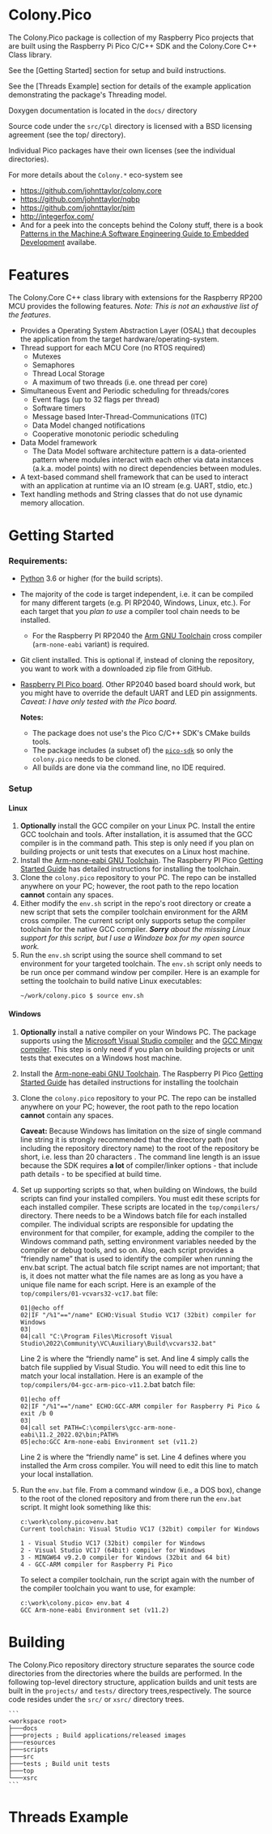 ﻿# Colony.Pico

The Colony.Pico package is collection of my Raspberry Pico projects that are built using the Raspberry Pi Pico C/C++ SDK and the Colony.Core C++ Class library.

See the [Getting Started] section for setup and build instructions.

See the [Threads Example] section for details of the example application demonstrating the package's Threading model.

Doxygen documentation is located in the `docs/` directory 

Source code under the `src/Cpl` directory is licensed with a BSD licensing agreement (see the top/ directory).

Individual Pico packages have their own licenses (see the individual directories).


For more details about the `Colony.*` eco-system see 
  * https://github.com/johnttaylor/colony.core
  * https://github.com/johnttaylor/nqbp
  * https://github.com/johnttaylor/pim
  * http://integerfox.com/
  * And for a peek into the concepts behind the Colony stuff, there is a book [Patterns in the Machine:A Software Engineering Guide to Embedded Development](https://www.amazon.com/Patterns-Machine-Software-Engineering-Development-dp-1484264398/dp/1484264398/ref=mt_other?_encoding=UTF8&me=&qid=) availabe.

# Features
The Colony.Core C++ class library with extensions for the Raspberry RP200 MCU provides the following features. _Note: This is not an exhaustive list of the features_.
* Provides a Operating System Abstraction Layer (OSAL) that decouples the application from the target hardware/operating-system.
* Thread support for each MCU Core (no RTOS required)
  * Mutexes
  * Semaphores
  * Thread Local Storage
  * A maximum of two threads (i.e. one thread per core)
* Simultaneous Event and Periodic scheduling for threads/cores
  * Event flags (up to 32 flags per thread)
  * Software timers
  * Message based Inter-Thread-Communications (ITC)
  * Data Model changed notifications 
  * Cooperative monotonic periodic scheduling
* Data Model framework
  * The Data Model software architecture pattern is a data-oriented pattern where
modules interact with each other via data instances (a.k.a. model points) with
no direct dependencies between modules.
* A text-based command shell framework that can be used to interact with an application at runtime via an IO stream (e.g. UART, stdio, etc.)
* Text handling methods and String classes that do not use dynamic memory allocation.


   
# Getting Started
### Requirements:
* [Python](https://www.python.org/downloads/) 3.6 or higher (for the build scripts).
* The majority of the code is target independent, i.e. it can be compiled for many different targets (e.g. PI RP2040, Windows, Linux, etc.). For each target that you _plan to use_ a compiler tool chain needs to be installed.
  * For the Raspberry PI RP2040 the [Arm GNU Toolchain](https://developer.arm.com/downloads/-/arm-gnu-toolchain-downloads) cross compiler (`arm-none-eabi` variant) is required. 
* Git client installed. This is optional if, instead of cloning the repository, you want to work with a downloaded zip file from GitHub.
* [Raspberry PI Pico board](https://www.raspberrypi.com/products/raspberry-pi-pico/).  Other RP2040 based board should work, but you might have to override the default UART and LED pin assignments. _Caveat: I have only tested with the Pico board._

  __Notes:__
  * The package does not use's the Pico C/C++ SDK's CMake builds tools.
  * The package includes (a subset of) the [`pico-sdk`](https://github.com/raspberrypi/pico-sdk) so only the `colony.pico` needs to be cloned.
  * All builds are done via the command line, no IDE required.

### Setup
#### Linux
1. __Optionally__ install the GCC compiler on your Linux PC. Install the entire GCC toolchain and tools. After installation, it is assumed that the GCC compiler is in the command path.  This step is only need if you plan on building projects or unit tests that executes on a Linux host machine.
2. Install the [Arm-none-eabi GNU Toolchain](https://developer.arm.com/downloads/-/arm-gnu-toolchain-downloads). The Raspberry PI Pico [Getting Started Guide](https://datasheets.raspberrypi.com/pico/getting-started-with-pico.pdf) has detailed instructions for installing the toolchain.
3. Clone the `colony.pico` repository to your PC. The repo can be installed
anywhere on your PC; however, the root path to the repo location
__cannot__ contain any spaces.
4. Either modify the `env.sh` script in the repo's root directory or create a new script that sets the compiler toolchain environment for the ARM cross compiler.  The current script only supports setup the compiler toolchain for the native GCC compiler.  _**Sorry** about the missing Linux support for this script, but I use a Windoze box for my open source work._
5. Run the `env.sh` script using the source shell command to set environment for your targeted toolchain. The `env.sh` script only needs to be run  once per command window per compiler. Here is an example for setting the toolchain to build native Linux executables:
    ```
    ~/work/colony.pico $ source env.sh
    ```
 
#### Windows
1. __Optionally__ install a native compiler on your Windows PC. The package supports using the [Microsoft Visual Studio compiler](https://visualstudio.microsoft.com/downloads/) and the [GCC Mingw compiler](http://mingw-w64.org/doku.php). This step is only need if you plan on building projects or unit tests that executes on a Windows host machine.
2. Install the [Arm-none-eabi GNU Toolchain](https://developer.arm.com/downloads/-/arm-gnu-toolchain-downloads). The Raspberry PI Pico [Getting Started Guide](https://datasheets.raspberrypi.com/pico/getting-started-with-pico.pdf) has detailed instructions for installing the toolchain
3. Clone the `colony.pico` repository to your PC. The repo can be installed
anywhere on your PC; however, the root path to the repo location
__cannot__ contain any spaces. 
    
    __Caveat:__ Because Windows has limitation on the size of single command line string it is strongly recommended that the directory path (not including the repository directory name) to the root of the repository be short, i.e. less than 20 characters .  The command line length is an issue because the SDK requires __a lot__ of compiler/linker options - that include path details - to be specified at build time.
4. Set up supporting scripts so that, when building on Windows, the
build scripts can find your installed compilers. You must edit
these scripts for each installed compiler. These scripts are located in
the `top/compilers/` directory. There needs to be a Windows batch
file for each installed compiler. The individual scripts are responsible
for updating the environment for that compiler, for example, adding
the compiler to the Windows command path, setting environment
variables needed by the compiler or debug tools, and so on.
Also, each script provides a “friendly name” that is used to identify the
compiler when running the env.bat script. The actual batch file script names
are not important; that is, it does not matter what the file names are as long as you have a unique file name for each script. Here is an example of the `top/compilers/01-vcvars32-vc17.bat` file:
    ```
    01|@echo off
    02|IF "/%1"=="/name" ECHO:Visual Studio VC17 (32bit) compiler for Windows 
    03|
    04|call "C:\Program Files\Microsoft Visual Studio\2022\Community\VC\Auxiliary\Build\vcvars32.bat"
    ```
    Line 2 is where the “friendly name” is set. And line 4 simply calls the batch file supplied by Visual Studio. You will need to edit this line to match your local installation. Here is an example of the `top/compilers/04-gcc-arm-pico-v11.2`.bat batch file:
    ```
    01|echo off
    02|IF "/%1"=="/name" ECHO:GCC-ARM compiler for Raspberry Pi Pico & exit /b 0
    03|
    04|call set PATH=C:\compilers\gcc-arm-none-eabi\11.2_2022.02\bin;PATH%
    05|echo:GCC Arm-none-eabi Environment set (v11.2)
    ```
    Line 2 is where the “friendly name” is set. Line 4 defines where you installed the Arm cross compiler. You will need to edit this line to match your local installation.
5. Run the `env.bat` file. From a command window (i.e., a DOS box), change to the root of the cloned repository and from there run the `env.bat` script. It might look something like this:
    ```
    c:\work\colony.pico>env.bat
    Current toolchain: Visual Studio VC17 (32bit) compiler for Windows
    
    1 - Visual Studio VC17 (32bit) compiler for Windows
    2 - Visual Studio VC17 (64bit) compiler for Windows
    3 - MINGW64 v9.2.0 compiler for Windows (32bit and 64 bit)
    4 - GCC-ARM compiler for Raspberry Pi Pico
    ```

    To select a compiler toolchain, run the script again with the number of the compiler toolchain you want to use, for example:
    ```
    c:\work\colony.pico> env.bat 4
    GCC Arm-none-eabi Environment set (v11.2)
    ```
# Building
The Colony.Pico repository directory structure separates the source code directories from the directories where the builds are performed. In the following top-level directory structure, application builds and unit tests are built in the `projects/` and `tests/` directory trees,respectively. The source code resides under the `src/` or `xsrc/` directory trees.

    ```
    <workspace root>
    ├───docs
    ├───projects ; Build applications/released images
    ├───resources
    ├───scripts
    ├───src
    ├───tests ; Build unit tests
    ├───top
    └───xsrc
    ```

# Threads Example



